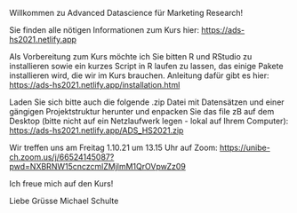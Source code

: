 Willkommen zu Advanced Datascience für Marketing Research!

Sie finden alle nötigen Informationen zum Kurs hier: 
https://ads-hs2021.netlify.app

Als Vorbereitung zum Kurs möchte ich Sie bitten R und RStudio zu installieren sowie ein kurzes Script in R laufen zu lassen, das einige Pakete installieren wird, die wir im Kurs brauchen. Anleitung dafür gibt es hier: https://ads-hs2021.netlify.app/installation.html

Laden Sie sich bitte auch die folgende .zip Datei mit Datensätzen und einer gängigen Projektstruktur herunter und enpacken Sie das file zB auf dem Desktop (bitte nicht auf ein Netzlaufwerk legen - lokal auf Ihrem Computer): https://ads-hs2021.netlify.app/ADS_HS2021.zip

Wir treffen uns am Freitag 1.10.21 um 13.15 Uhr auf Zoom:
https://unibe-ch.zoom.us/j/66524145087?pwd=NXBRNW15cnczcmlZMjlmM1QrOVpwZz09

Ich freue mich auf den Kurs!

Liebe Grüsse
Michael Schulte